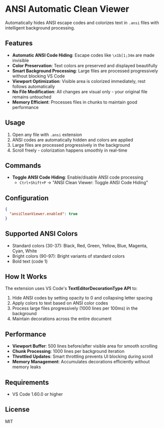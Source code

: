 # ANSI Automatic Clean Viewer

Automatically hides ANSI escape codes and colorizes text in `.ansi` files with intelligent background processing.

## Features

- **Automatic ANSI Code Hiding**: Escape codes like `\x1b[1;34m` are made invisible
- **Color Preservation**: Text colors are preserved and displayed beautifully
- **Smart Background Processing**: Large files are processed progressively without blocking VS Code
- **Viewport Optimization**: Visible area is colorized immediately, rest follows automatically
- **No File Modification**: All changes are visual only - your original file remains untouched
- **Memory Efficient**: Processes files in chunks to maintain good performance

## Usage

1. Open any file with `.ansi` extension
2. ANSI codes are automatically hidden and colors are applied
3. Large files are processed progressively in the background
4. Scroll freely - colorization happens smoothly in real-time

## Commands

- **Toggle ANSI Code Hiding**: Enable/disable ANSI code processing
  - `Ctrl+Shift+P` → "ANSI Clean Viewer: Toggle ANSI Code Hiding"

## Configuration

```json
{
  "ansiCleanViewer.enabled": true
}
```

## Supported ANSI Colors

- Standard colors (30-37): Black, Red, Green, Yellow, Blue, Magenta, Cyan, White
- Bright colors (90-97): Bright variants of standard colors
- Bold text (code 1)

## How It Works

The extension uses VS Code's **TextEditorDecorationType API** to:
1. Hide ANSI codes by setting opacity to 0 and collapsing letter spacing
2. Apply colors to text based on ANSI color codes
3. Process large files progressively (1000 lines per 100ms) in the background
4. Maintain decorations across the entire document

## Performance

- **Viewport Buffer**: 500 lines before/after visible area for smooth scrolling
- **Chunk Processing**: 1000 lines per background iteration
- **Throttled Updates**: Smart throttling prevents UI blocking during scroll
- **Memory Management**: Accumulates decorations efficiently without memory leaks

## Requirements

- VS Code 1.60.0 or higher

## License

MIT
